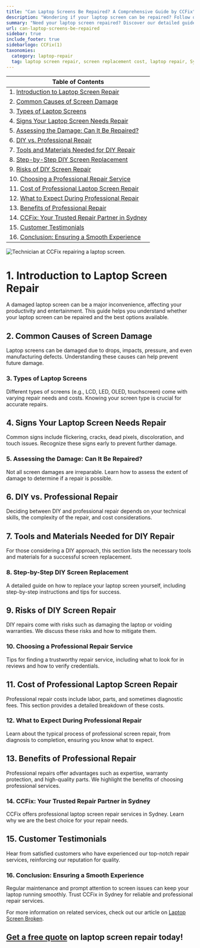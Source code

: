 ```yaml
---
title: "Can Laptop Screens Be Repaired? A Comprehensive Guide by CCFix"
description: "Wondering if your laptop screen can be repaired? Follow our detailed guide to understand the repair process, costs, and options available. Visit CCFix in Sydney for professional assistance or get a free quote online!"
summary: "Need your laptop screen repaired? Discover our detailed guide on the repair process, costs, and options available. Trust CCFix in Sydney for professional, reliable service. Visit us or get a free quote online today!"
url: can-laptop-screens-be-repaired
sidebar: true
include_footer: true
sidebarlogo: CCFix(1)
taxonomies:
  category: laptop-repair
  tag: laptop screen repair, screen replacement cost, laptop repair, Sydney
---
```


| **Table of Contents**                                               |
|---------------------------------------------------------------------|
| 1. [Introduction to Laptop Screen Repair](#1-introduction-to-laptop-screen-repair) |
| 2. [Common Causes of Screen Damage](#2-common-causes-of-screen-damage) |
| 3. [Types of Laptop Screens](#3-types-of-laptop-screens) |
| 4. [Signs Your Laptop Screen Needs Repair](#4-signs-your-laptop-screen-needs-repair) |
| 5. [Assessing the Damage: Can It Be Repaired?](#5-assessing-the-damage-can-it-be-repaired) |
| 6. [DIY vs. Professional Repair](#6-diy-vs-professional-repair) |
| 7. [Tools and Materials Needed for DIY Repair](#7-tools-and-materials-needed-for-diy-repair) |
| 8. [Step-by-Step DIY Screen Replacement](#8-step-by-step-diy-screen-replacement) |
| 9. [Risks of DIY Screen Repair](#9-risks-of-diy-screen-repair) |
| 10. [Choosing a Professional Repair Service](#10-choosing-a-professional-repair-service) |
| 11. [Cost of Professional Laptop Screen Repair](#11-cost-of-professional-laptop-screen-repair) |
| 12. [What to Expect During Professional Repair](#12-what-to-expect-during-professional-repair) |
| 13. [Benefits of Professional Repair](#13-benefits-of-professional-repair) |
| 14. [CCFix: Your Trusted Repair Partner in Sydney](#14-ccfix-your-trusted-repair-partner-in-sydney) |
| 15. [Customer Testimonials](#15-customer-testimonials) |
| 16. [Conclusion: Ensuring a Smooth Experience](#16-conclusion-ensuring-a-smooth-experience) |

![Technician at CCFix repairing a laptop screen.](/images/ccfix-laptop-screen-can-be-repair.webp "CCFix technician repairing a laptop screen, showcasing expert repair services in a professional environment.")


# **1. Introduction to Laptop Screen Repair**
A damaged laptop screen can be a major inconvenience, affecting your productivity and entertainment. This guide helps you understand whether your laptop screen can be repaired and the best options available.

## **2. Common Causes of Screen Damage**
Laptop screens can be damaged due to drops, impacts, pressure, and even manufacturing defects. Understanding these causes can help prevent future damage.

### **3. Types of Laptop Screens**
Different types of screens (e.g., LCD, LED, OLED, touchscreen) come with varying repair needs and costs. Knowing your screen type is crucial for accurate repairs.

## **4. Signs Your Laptop Screen Needs Repair**
Common signs include flickering, cracks, dead pixels, discoloration, and touch issues. Recognize these signs early to prevent further damage.

### **5. Assessing the Damage: Can It Be Repaired?**
Not all screen damages are irreparable. Learn how to assess the extent of damage to determine if a repair is possible.

## **6. DIY vs. Professional Repair**
Deciding between DIY and professional repair depends on your technical skills, the complexity of the repair, and cost considerations.

## **7. Tools and Materials Needed for DIY Repair**
For those considering a DIY approach, this section lists the necessary tools and materials for a successful screen replacement.

### **8. Step-by-Step DIY Screen Replacement**
A detailed guide on how to replace your laptop screen yourself, including step-by-step instructions and tips for success.

## **9. Risks of DIY Screen Repair**
DIY repairs come with risks such as damaging the laptop or voiding warranties. We discuss these risks and how to mitigate them.

### **10. Choosing a Professional Repair Service**
Tips for finding a trustworthy repair service, including what to look for in reviews and how to verify credentials.

## **11. Cost of Professional Laptop Screen Repair**
Professional repair costs include labor, parts, and sometimes diagnostic fees. This section provides a detailed breakdown of these costs.

### **12. What to Expect During Professional Repair**
Learn about the typical process of professional screen repair, from diagnosis to completion, ensuring you know what to expect.

## **13. Benefits of Professional Repair**
Professional repairs offer advantages such as expertise, warranty protection, and high-quality parts. We highlight the benefits of choosing professional services.

### **14. CCFix: Your Trusted Repair Partner in Sydney**
CCFix offers professional laptop screen repair services in Sydney. Learn why we are the best choice for your repair needs.

## **15. Customer Testimonials**
Hear from satisfied customers who have experienced our top-notch repair services, reinforcing our reputation for quality.

### **16. Conclusion: Ensuring a Smooth Experience**
Regular maintenance and prompt attention to screen issues can keep your laptop running smoothly. Trust CCFix in Sydney for reliable and professional repair services.

For more information on related services, check out our article on [Laptop Screen Broken](https://ccfix.com.au/laptop-screen-broken).

## [Get a free quote](https://form.jotform.com/241402975332857) on laptop screen repair today!
